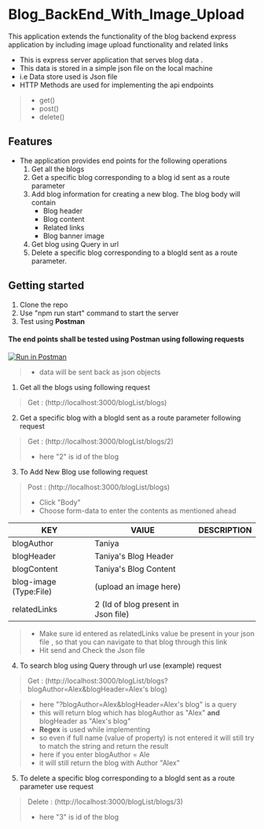 # Blog_BackEnd_With_Image_Upload
This application extends the functionality of the blog backend express application by including image upload functionality and related links


  - This is express server application that serves blog data . 
  - This data is stored in a simple json file on the local machine
  - i.e Data store used is Json file
  - HTTP Methods are used for implementing the api endpoints
  > - get()
  > - post()
  > - delete()
## Features
- The application provides end points for the following operations
  1. Get all the blogs
  2. Get a specific blog corresponding to a blog id sent as a route parameter
  3. Add blog information for creating a new blog. The blog body will contain
      - Blog header
      - Blog content
      - Related links
      - Blog banner image
  4. Get blog using Query in url 
  5. Delete a specific blog corresponding to a blogId sent as a route parameter.
  
## Getting started
  1. Clone the repo
  2. Use "npm run start" command to start the server
  3. Test using **Postman**
  
#### The end points shall be tested using Postman using following requests
  [![Run in Postman](https://run.pstmn.io/button.svg)](https://app.getpostman.com/run-collection/e726bff4fa8c2ac9d444)
  
  > - data will be sent back as json objects
  
  1. Get all the blogs using following request
   >Get : (http://localhost:3000/blogList/blogs)

  2. Get a specific blog with a blogId sent as a route parameter following request
   >Get : (http://localhost:3000/blogList/blogs/2)
   >- here "2" is id of the blog
   
  3. To Add New Blog use following request
   >  Post : (http://localhost:3000/blogList/blogs)
   > - Click "Body"
   > - Choose form-data to enter the contents as mentioned ahead
  
  |   KEY             |VAlUE                        |DESCRIPTION                        |
  |----------------|-------------------------------|-----------------------------|
  |blogAuthor|Taniya            |            |
  |blogHeader          |Taniya's Blog Header           |          |
  |blogContent          |Taniya's Blog Content   ||
  |blog-image (Type:File)         |(upload an image here)   ||
  |relatedLinks          |2 (Id of blog present in Json file)||
  
   > - Make sure id entered as relatedLinks value be present in your json file , so that you can navigate to that blog through this link 
   >- Hit send and Check the Json file 
   
  4. To search blog using Query through url use (example) request
   > Get : (http://localhost:3000/blogList/blogs?blogAuthor=Alex&blogHeader=Alex's blog)
   
   > - here "?blogAuthor=Alex&blogHeader=Alex's blog" is a query
   > - this will return blog which has blogAuthor as "Alex" **and** blogHeader as "Alex's blog"
   > - **Regex** is used while implementing 
   > - so even if full name (value of property) is not entered it will still try to match the string and return the result
   > - here if you enter blogAuthor = Ale
   > - it will still return the blog with Author "Alex"
  
  5. To delete a specific blog corresponding to a blogId sent as a route parameter use request
  > Delete : (http://localhost:3000/blogList/blogs/3)
  >- here "3" is id of the blog
  

